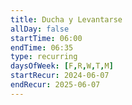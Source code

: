 ```yaml
---
title: Ducha y Levantarse
allDay: false
startTime: 06:00
endTime: 06:35
type: recurring
daysOfWeek: [F,R,W,T,M]
startRecur: 2024-06-07
endRecur: 2025-06-07
---
```

